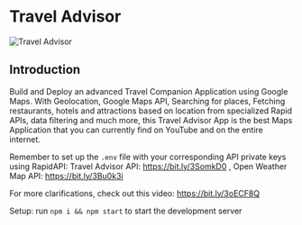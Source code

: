 # Travel Advisor

![Travel Advisor](https://i.ibb.co/qph2cZn/image.pngg)

## Introduction
Build and Deploy an advanced Travel Companion Application using Google Maps. With Geolocation, Google Maps API, Searching for places, Fetching restaurants, hotels and attractions based on location from specialized Rapid APIs, data filtering and much more, this Travel Advisor App is the best Maps Application that you can currently find on YouTube and on the entire internet.

Remember to set up the ```.env``` file with your corresponding API private keys using RapidAPI:
Travel Advisor API: https://bit.ly/3SomkD0 ,
Open Weather Map API: https://bit.ly/3Bu0k3i

For more clarifications, check out this video: https://bit.ly/3oECF8Q

Setup: run ```npm i && npm start``` to start the development server
